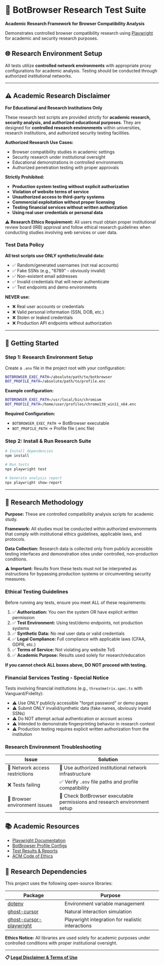 
# 🔬 BotBrowser Research Test Suite

**Academic Research Framework for Browser Compatibility Analysis**

Demonstrates controlled browser compatibility research using [Playwright](https://playwright.dev/docs/writing-tests) for academic and security research purposes.

## 🌐 Research Environment Setup

All tests utilize **controlled network environments** with appropriate proxy configurations for academic analysis. Testing should be conducted through authorized institutional networks.

---

## ⚠️ Academic Research Disclaimer

**For Educational and Research Institutions Only**

These research test scripts are provided strictly for **academic research, security analysis, and authorized educational purposes**. They are designed for **controlled research environments** within universities, research institutions, and authorized security testing facilities.

**Authorized Research Use Cases:**
- Browser compatibility studies in academic settings
- Security research under institutional oversight
- Educational demonstrations in controlled environments
- Authorized penetration testing with proper approvals

**Strictly Prohibited:**
- **Production system testing without explicit authorization**
- **Violation of website terms of service**
- **Unauthorized access to third-party systems**
- **Commercial exploitation without proper licensing**
- **Testing financial services without written authorization**
- **Using real user credentials or personal data**

⚠️ **Research Ethics Requirement:** All users must obtain proper institutional review board (IRB) approval and follow ethical research guidelines when conducting studies involving web services or user data.

### Test Data Policy

**All test scripts use ONLY synthetic/invalid data:**
- ✅ Random/generated usernames (not real accounts)
- ✅ Fake SSNs (e.g., "6789" - obviously invalid)
- ✅ Non-existent email addresses
- ✅ Invalid credentials that will never authenticate
- ✅ Test endpoints and demo environments

**NEVER use:**
- ❌ Real user accounts or credentials
- ❌ Valid personal information (SSN, DOB, etc.)
- ❌ Stolen or leaked credentials
- ❌ Production API endpoints without authorization

---

## 🔧 Getting Started

### Step 1: Research Environment Setup

Create a `.env` file in the project root with your configuration:

```bash
BOTBROWSER_EXEC_PATH=/absolute/path/to/botbrowser
BOT_PROFILE_PATH=/absolute/path/to/profile.enc
```

**Example configuration:**
```bash
BOTBROWSER_EXEC_PATH=/usr/local/bin/chromium
BOT_PROFILE_PATH=/home/user/profiles/chrome139_win11_x64.enc
```

**Required Configuration:**
- `BOTBROWSER_EXEC_PATH` → BotBrowser executable
- `BOT_PROFILE_PATH` → Profile file (.enc file)

### Step 2: Install & Run Research Suite

```bash
# Install dependencies
npm install

# Run tests
npx playwright test

# Generate analysis report
npx playwright show-report
```

---

## 📝 Research Methodology

**Purpose:** These are controlled compatibility analysis scripts for academic study.

**Framework:** All studies must be conducted within authorized environments that comply with institutional ethics guidelines, applicable laws, and protocols.

**Data Collection:** Research data is collected only from publicly accessible testing interfaces and demonstration sites under controlled, non-production conditions.

⚠️ **Important:** Results from these tests must not be interpreted as instructions for bypassing production systems or circumventing security measures.

### Ethical Testing Guidelines

Before running any tests, ensure you meet ALL of these requirements:

1. ✅ **Authorization:** You own the system OR have explicit written permission
2. ✅ **Test Environment:** Using test/demo endpoints, not production systems
3. ✅ **Synthetic Data:** No real user data or valid credentials
4. ✅ **Legal Compliance:** Full compliance with applicable laws (CFAA, GDPR, etc.)
5. ✅ **Terms of Service:** Not violating any website ToS
6. ✅ **Academic Purpose:** Results used solely for research/education

**If you cannot check ALL boxes above, DO NOT proceed with testing.**

### Financial Services Testing - Special Notice

Tests involving financial institutions (e.g., `threatmetrix.spec.ts` with Vanguard/Fidelity):
- ⚠️ Use ONLY publicly accessible "forgot password" or demo pages
- ⚠️ Submit ONLY invalid/synthetic data (fake names, obviously invalid SSNs)
- ⚠️ Do NOT attempt actual authentication or account access
- ⚠️ Intended to demonstrate fingerprinting behavior in research context
- ⚠️ Production testing requires explicit written authorization from the institution

### Research Environment Troubleshooting

| Issue | Solution |
|-------|----------|
| 🛑 Network access restrictions | 🔄 Use authorized institutional network infrastructure |
| ❌ Tests failing | ✅ Verify `.env` file paths and profile compatibility |
| 🐛 Browser environment issues | 🔧 Check BotBrowser executable permissions and research environment setup |

## 📚 Academic Resources

- [Playwright Documentation](https://playwright.dev/docs/writing-tests)
- [BotBrowser Profile Configs](https://github.com/botswin/BotBrowser/blob/main/profiles/PROFILE_CONFIGS.md)
- [Test Results & Reports](./test-results/)
- [ACM Code of Ethics](https://www.acm.org/code-of-ethics)

## 🙏 Research Dependencies

This project uses the following open-source libraries:

| Package | Purpose |
|---------|---------|
| [dotenv](https://www.npmjs.com/package/dotenv) | Environment variable management |
| [ghost-cursor](https://www.npmjs.com/package/ghost-cursor) | Natural interaction simulation |
| [ghost-cursor-playwright](https://www.npmjs.com/package/ghost-cursor-playwright) | Playwright integration for realistic interactions |

**Ethics Notice:** All libraries are used solely for academic purposes under controlled conditions with proper institutional oversight.

---

**📋 [Legal Disclaimer & Terms of Use](https://github.com/botswin/BotBrowser/blob/main/DISCLAIMER.md)**
